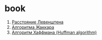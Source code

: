 # book

1. [Расстояние Левенштена](./levenshtein.md)
2. [Алгоритма Жаккара](./jaccard.md)
3. [Алгоритм Хаффмана (Huffman algorithm)](./huffman.md)
